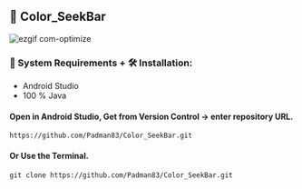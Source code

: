 ## 📱 Color_SeekBar

![ezgif com-optimize](https://user-images.githubusercontent.com/45048950/94463776-0dc93100-01f0-11eb-9981-72992b472b14.gif)

### 🧰 System Requirements + 🛠️ Installation:

* Android Studio
* 100 % Java

#### Open in Android Studio, Get from Version Control -> enter repository URL.

```
https://github.com/Padman83/Color_SeekBar.git
```

#### Or Use the Terminal.

```
git clone https://github.com/Padman83/Color_SeekBar.git
